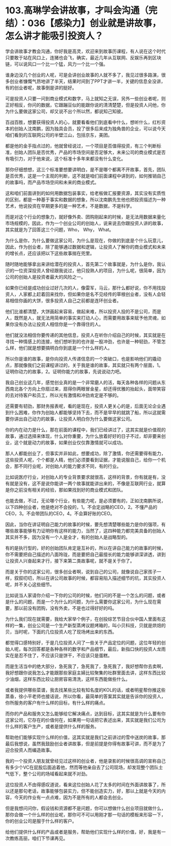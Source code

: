 # 103.高琳学会讲故事，才叫会沟通（完结）：036【感染力】创业就是讲故事，怎么讲才能吸引投资人？

学会讲故事才教会沟通，你好我是高灵，欢迎来到故事历课程，有人说在这个时代只要敢于站在风口上，连猪也会飞，确实，最近几年从互联网、反娱乐再到区块链，可以说风口一个比一个猛，风力一个比一个强。

谁身边没几个创业的人呢，可是会讲创业故事的人就不多了，我见过很多路演，很多创业者慷慨气昂地讲了半天，结果时间到了PPT才讲一半，关键的信息全没讲，有的创业者呢，故事倒是讲的挺好。

可是投资人只要一问到商业模式和数字，马上就知之无误，另外一些创业者呢，则正好相反，你问的数据，它跟蹦豆似的能跟你说的清清楚楚，但是投资人问他，你为什么要做这家公司，却又说不出个所以然，都说知己知彼。

百战百胜，想要获得投资人的心，就要看看他们到底看中什么，想听什么，红杉资本的创始人沈南鹏，因为独具会员，投了很多后来成为独角兽的企业，可以说今天咱们看到的互联网公司的半壁江山，包括京东，美团。

都是他的金手指点过的，他就曾经说过，一个项目是否值得投资，有三个判断标准，创始人团队是否优秀，产品的市场空间是否足够大，未来公司的商业模式是否有吸引力，对于他来说，这个标准十多年来都没有什么变化。

那你仔细想想，这三个标准要想要讲明白，是不是哪个都离不开故事，首先，团队是否优秀，这是一个主观的判断，这不就是咱们前面课程中讲到的，如何推销自己的故事吗，而产品市场空间和未来的商业模式。

这和咱们前面讲到的如何用数据包装事实，给老板做汇报要资源，其实没有实质性的区别，都是一种基于事实和数据的想象，所以沈南鹏先生他也把投资描述为一种艺术，他说投资在早期更多的是一种艺术，不是数据，不是科学。

而是对这个行业的想象力，就好像外卖、团购刚起来的时候，是无法用数据来量化市场规模的，因此，作为一个创业公司的创始人，说来说去你跟投资人讲的故事，其实就是为了回答这三个问题，Who， Why， What。

为什么是你，为什么要做这家公司，为什么是现在，你做的到底是个什么玩意儿，因此，作为创业者，除了能够通过数据和逻辑，让投资人了解你的商业模式和未来的增长点，还应该把以下这些故事揣在兜里。

随时随地能够拿出来讲给潜在的投资人，首先第二个故事就是，为什么是你，我认识的一位资深投资人曾经跟我说过，他只投熟人的项目，为什么呢，很简单，因为公司的创始人是投资者最大的风险之一。

如果你已经是成功创业过好几次的人，像雷军，马云，那什么都好说，你不用找投资人，人家都上赶着回来找你，但如果你是名不见经传的草根创业者，没有人会轻易相信你画的大饼，很多投资人自己之前都是连环创业者。

他们比谁都清楚，大饼画起来容易，做起来难，所以投资人投的不是公司，而是人，既然是人，就无法用简单的事实来打动人心，而需要用故事来赋予他灵魂，如果你没有办法让投资人相信你是一个靠得住的人。

他们就没法相信你要传递的其他信息，投资人在听你介绍自己的时候，其实就是在寻找一种情感上的连接，他们想听到的也许是一股冲劲，也许是一种韧劲，不管怎么样，他们就是想要搞明白你到底是一个什么样的人。

所以你是谁的故事，是你向投资人传递信息的一个突破口，也是影响他们的撬动点，那就像我们之前课程讲过的，关于我是谁的故事，其实就只有两个层面，1。证明你动力的故事，2。证明你能力的故事，先说说动力吧。

我自己创业这几年，感觉创业真的是一个非常磨人的活，每天各种各样的问题从东西南北各个方向上你扇过来，扇得你两眼冒金星，却还得优雅的抬起头，面带笑容的去对待客户和员工，所以光有激情和冲劲肯定是不够的。

还需要有韧劲，那财务报表呢，看的是现在，投资人更关心的是，后面无论企业遇到什么困难，你作为创始人都能够坚持下去，而不是早早的就跳了船，所以这就需要你讲出自己动力的故事，让投资人明白你为什么要做这家公司。

你的内在动力是什么，那在前面的课程中，我们已经讲过了，这其实就是价值观的故事，通过选择来体现，什么对你重要，为什么放着好好的日子不过，却非要来创业，这个就是动力的故事，如果创业仅仅靠激情就可以成功。

那人人都能创业了，但事实并非如此，想要成功，除了激情，你还需要得有能力，这些投资人呢，个个都是人精，他们必须要看到证据，才能说服自己，给你一个机会，那不同行业呢，对创始人的能力要求不同，有的行业。

比如说医疗行业，对创始人的专业背景要求就很高，这样的背景，你有就是有，没有就是没有，这不是说你能讲一两个故事就能讲出来的，不像是互联网行业，就算是你之前没有相关的经验，那如果找到好的商业模式和团队。

也能去做，不过，无论哪个行业，有些能力呢，是必须要有的，正如沈南鹏所说，以下四种创业者，他是绝对不会投的，1。不会定战略的CEO，2。不懂产品的CEO，3。不会带团队的CEO，4。不会算好账的CEO。

因此，当你在讲证明自己能力的故事的时候，要先想清楚哪些能力是你的强项，有哪些故事能够有力证明你有这样的能力，当然了，这四种能力都完美具备的创始人其实并不多，因为没有一个人是全才，有的创始人是战略型的。

有的是执行型的，好的创始团队肯定是互补的，所以在讲自己能力的故事的时候，你不需要把自己描述的八面玲珑，而是要把自己最擅长的能力能够讲深讲透，讲到让投资人兴奋起来才行，接下来第二类故事呢，就不是关于你了。

而是关于你的这家公司，很多创业者啊，说到自己的公司，就像说自己家孩子一样，叙叙叨叨，所以在讲公司故事的时候，都容易陷入描述细节的坑，其实投资人呢，并不关心这些细节。

比如说当人家请你介绍一下你的公司的时候，他们问的不是一个怎么的问题，或者是什么的问题，而是一个为什么的问题，为什么需要你这家公司，为什么现在需要，那以前没有团购，没有外卖，不是也过得好好的吗。

为什么我们现在就需要，我给大家举个例子，在创投综艺节目合伙中国人里面有这样的一集，创业公司是一个生产新型蒸烤议题烤箱的，叫小贝科技，贝就是烘焙的贝，当时呢，下面的几位投资人吃了现场烤出来的东西。

都觉得口感特别好，于是几位投资人问了一些关于产品定位的问题，这位年轻的创始人呢，每次回答都是各种各样的数字和产品细节，最后，新指口快的投资人龙雨实在是忍不住了，不应该只是饼干，不应该只是蛋糕。

而是生活当中的绝大部分，急死我了，急死我了，急死我了，我好想帮你去卖啊，我好想跟你说我怎么才能跟那些家庭主婦比较聚集的社群里面去讲，这样东西比较少油烟，这样东西比较让厨房容易清洗，这样东西能做些什么。

或者我提供哪些菜谱，我去找某些比较有知名度的KOL的话，或者明星帮你推这些蒸香，徐小平老师也接话说，所以你看，最简单的答案其实就是告诉你的投资人，你所服务的客户有什么样的目标，有什么样的痛点。

而你的产品和服务又怎么能够给它解决痛点，达到目标，这其实就是为什么要有你这家公司，它存在的价值何在，如果用一句话把它表述出来，其实就是我们公司为什么样的客户生产，或者是提供什么样的服务。

帮助他们能够实现什么样的价值，这其实就是我们之前讲过的雪中送炭的故事，那最后我想说，虽然我鼓励创业者讲故事，但是前提是你得有故事可讲，而不是为了迎合投资人而编造故事。

我的一个投资人朋友就曾经见过这样的创业者，他是录影的时候很高调的宣称自己有多少个VC在屁股后面追着他，然而等他亲自去了公司现场，却发现整个团队士气低下，整个公司的场域看起来就不对劲。

这位投资人不由得感叹道说，看来这位创始人花了太多的时间在外面讲故事了，所以还是那句老话，故事能够包装实力，但不能创造实力，好，那以上就是今天的内容，今天的作业有一点点难，因为不是所有的人都会去创业。

但是我想问问你，假设钱和资源都不是问题，你可以想做什么创业项目就做什么，那你会做一个什么样的创业呢，那你可不可以用刚才那一句话的模板来形容一下，你的创业公司是服于什么样的客户。

给他们提供什么样的产品或者是服务，帮助他们实现什么样的价值，好，我是有一次教练高丽，咱们下节课再见。